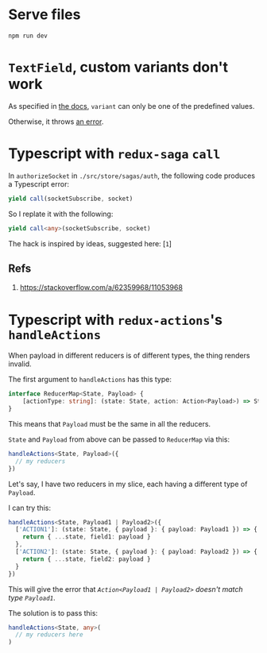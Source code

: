 # Serve files

`npm run dev`

# `TextField`, custom variants don't work
As specified in [the docs](https://mui.com/material-ui/api/text-field/#text-field-prop-variant), `variant` can only be one of the predefined values.

Otherwise, it throws [an error](https://github.com/mui/material-ui/issues/31204).

# Typescript with `redux-saga` `call`
In `authorizeSocket` in `./src/store/sagas/auth`, the following code produces a Typescript error:

```typescript
yield call(socketSubscribe, socket)
```

So I replate it with the following:

```typescript
yield call<any>(socketSubscribe, socket)
```

The hack is inspired by ideas, suggested here: [`1`]

## Refs
1. https://stackoverflow.com/a/62359968/11053968

# Typescript with `redux-actions`'s `handleActions`
When payload in different reducers is of different types, the thing renders invalid.

The first argument to `handleActions` has this type: 

```typescript
interface ReducerMap<State, Payload> {
    [actionType: string]: (state: State, action: Action<Payload>) => State;
}
```

This means that `Payload` must be the same in all the reducers.

`State` and `Payload` from above can be passed to `ReducerMap` via this:

```typescript
handleActions<State, Payload>({
  // my reducers
})
```

Let's say, I have two reducers in my slice, each having a different type of `Payload`.

I can try this:

```typescript
handleActions<State, Payload1 | Payload2>({
  ['ACTION1']: (state: State, { payload }: { payload: Payload1 }) => {
    return { ...state, field1: payload }
  },
  ['ACTION2']: (state: State, { payload }: { payload: Payload2 }) => {
    return { ...state, field2: payload }
  }
})
```

This will give the error that *`Action<Payload1 | Payload2>` doesn't match type `Payload1`*.

The solution is to pass this:

```typescript
handleActions<State, any>(
  // my reducers here
)
```


